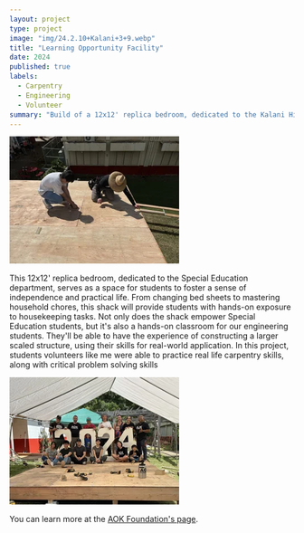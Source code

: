 ```yaml
---
layout: project
type: project
image: "img/24.2.10+Kalani+3+9.webp"
title: "Learning Opportunity Facility"
date: 2024
published: true
labels:
  - Carpentry
  - Engineering
  - Volunteer 
summary: "Build of a 12x12' replica bedroom, dedicated to the Kalani Highschool Special Education department, serving as a space for students to foster a sense of independence and practical life."
---
```

<img class="img-fluid" src ="../img/24.2.10+Kalani+3+32.webp">


This 12x12' replica bedroom, dedicated to the Special Education department, serves as a space for students to foster a sense of independence and practical life. 
From changing bed sheets to mastering household chores, this shack will provide students with hands-on exposure to housekeeping tasks. 
Not only does the shack empower Special Education students, but it's also a hands-on classroom for our engineering students. 
They'll be able to have the experience of constructing a larger scaled structure, using their skills for real-world application. 
In this project, students volunteers like me were able to practice real life carpentry skills, along with critical problem solving skills 


<img class="img-fluid" src ="../img/IMG_1864.webp">

You can learn more at the [AOK Foundation's page](https://www.iamevanknight.com/things-i-made/kalani3).
